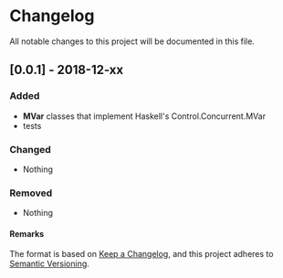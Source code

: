 # Changelog
All notable changes to this project will be documented in this file.


## [0.0.1] - 2018-12-xx
### Added
- **MVar** classes that implement Haskell's Control.Concurrent.MVar
- tests
### Changed
- Nothing

### Removed
- Nothing

        
        


#### Remarks

The format is based on [Keep a Changelog](https://keepachangelog.com/en/1.0.0/),
and this project adheres to [Semantic Versioning](https://semver.org/spec/v2.0.0.html).